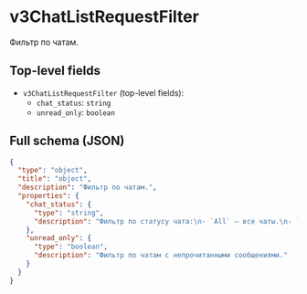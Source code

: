 # v3ChatListRequestFilter

Фильтр по чатам.

## Top-level fields
- `v3ChatListRequestFilter` (top-level fields):
  - `chat_status`: `string`
  - `unread_only`: `boolean`

## Full schema (JSON)
```json
{
  "type": "object",
  "title": "object",
  "description": "Фильтр по чатам.",
  "properties": {
    "chat_status": {
      "type": "string",
      "description": "Фильтр по статусу чата:\n- `All` — все чаты.\n- `Opened` — открытые чаты.\n- `Closed` — закрытые чаты.\n\nЗначение по умолчанию: `All`.\n"
    },
    "unread_only": {
      "type": "boolean",
      "description": "Фильтр по чатам с непрочитанными сообщениями."
    }
  }
}
```
